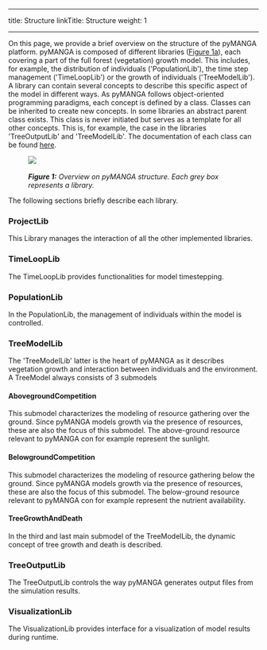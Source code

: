 
---
title: Structure
linkTitle: Structure
weight: 1

---

On this page, we provide a brief overview on the structure of the pyMANGA platform.
pyMANGA is composed of different libraries (<a href="/contribution/#Figure_1">Figure 1a</a>), each covering a part of the full forest (vegetation) growth model.
This includes, for example, the distribution of individuals ('PopulationLib'), the time step management ('TimeLoopLib') or the growth of individuals ('TreeModelLib').
A library can contain several concepts to describe this specific aspect of the model in different ways.
As pyMANGA follows object-oriented programming paradigms, each concept is defined by a class.
Classes can be inherited to create new concepts.
In some libraries an abstract parent class exists. 
This class is never initiated but serves as a template for all other concepts.
This is, for example, the case in the libraries 'TreeOutputLib' and 'TreeModelLib'.
The documentation of each class can be found [here](https://jbathmann.github.io/pyMANGA/annotated.html).


<figure class="alert">
    <img id="Figure_1" src="/pictures/contribution/manga_structure.jpg">
    <figcaption>
        <i><br><strong>Figure 1:</strong> Overview on pyMANGA structure. Each grey box represents a library.</i>
    </figcaption>
</figure><p>

The following sections briefly describe each library.


### ProjectLib

This Library manages the interaction of all the other implemented libraries.

### TimeLoopLib

The TimeLoopLib provides functionalities for model timestepping.

### PopulationLib

In the PopulationLib, the management of individuals within the model is controlled.

### TreeModelLib

The 'TreeModelLib' latter is the heart of pyMANGA as it describes vegetation growth and interaction between individuals and the environment.
A TreeModel always consists of 3 submodels

#### AbovegroundCompetition

This submodel characterizes the modeling of resource gathering over the ground.
Since pyMANGA models growth via the presence of resources, these are also the focus of this submodel.
The above-ground resource relevant to pyMANGA con for example represent the sunlight.

#### BelowgroundCompetition

This submodel characterizes the modeling of resource gathering below the ground.
Since pyMANGA models growth via the presence of resources, these are also the focus of this submodel.
The below-ground resource relevant to pyMANGA con for example represent the nutrient availability.

#### TreeGrowthAndDeath

In the third and last main submodel of the TreeModelLib, the dynamic concept of tree growth and death is described.

### TreeOutputLib

The TreeOutputLib controls the way pyMANGA generates output files from the simulation results.

### VisualizationLib

The VisualizationLib provides interface for a visualization of model results during runtime.

